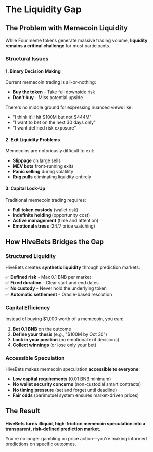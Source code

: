 # The Liquidity Gap

## The Problem with Memecoin Liquidity

While Four.meme tokens generate massive trading volume, **liquidity remains a critical challenge** for most participants.

### Structural Issues

#### 1. Binary Decision Making

Current memecoin trading is all-or-nothing:
- **Buy the token** - Take full downside risk
- **Don't buy** - Miss potential upside

There's no middle ground for expressing nuanced views like:
- "I think it'll hit $100M but not $444M"
- "I want to bet on the next 30 days only"
- "I want defined risk exposure"

#### 2. Exit Liquidity Problems

Memecoins are notoriously difficult to exit:
- **Slippage** on large sells
- **MEV bots** front-running exits
- **Panic selling** during volatility
- **Rug pulls** eliminating liquidity entirely

#### 3. Capital Lock-Up

Traditional memecoin trading requires:
- **Full token custody** (wallet risk)
- **Indefinite holding** (opportunity cost)
- **Active management** (time and attention)
- **Emotional stress** (24/7 price watching)

## How HiveBets Bridges the Gap

### Structured Liquidity

HiveBets creates **synthetic liquidity** through prediction markets:

✅ **Defined risk** - Max 0.1 BNB per market  
✅ **Fixed duration** - Clear start and end dates  
✅ **No custody** - Never hold the underlying token  
✅ **Automatic settlement** - Oracle-based resolution  

### Capital Efficiency

Instead of buying $1,000 worth of a memecoin, you can:

1. **Bet 0.1 BNB** on the outcome
2. **Define your thesis** (e.g., "$100M by Oct 30")
3. **Lock in your position** (no emotional exit decisions)
4. **Collect winnings** (or lose only your bet)

### Accessible Speculation

HiveBets makes memecoin speculation **accessible to everyone**:

- **Low capital requirements** (0.01 BNB minimum)
- **No wallet security concerns** (non-custodial smart contracts)
- **No timing pressure** (set and forget until deadline)
- **Fair odds** (parimutuel system ensures market-driven prices)

## The Result

**HiveBets turns illiquid, high-friction memecoin speculation into a transparent, risk-defined prediction market.**

You're no longer gambling on price action—you're making informed predictions on specific outcomes.

